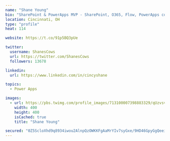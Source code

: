 ```yaml
---
name: "Shane Young"
bio: "SharePoint & PowerApps MVP - SharePoint, O365, Flow, PowerApps consulting? @PowerApps911 | Pure Snark? You found it."
location: Cincinnati, OH
type: "profile"
heat: 114

website: https://t.co/91p5BQ3pUe

twitter:
  username: ShanesCows
  url: https://twitter.com/ShanesCows
  followers: 13678

linkedin:
  url: https://www.linkedin.com/in/cincyshane

topics:
  - Power Apps

images:
  - url: https://pbs.twimg.com/profile_images/713100007398883329/qUzvsvQ3_400x400.jpg
    width: 400
    height: 400
    isCached: true
    title: "Shane Young"

secured: "0Z5ScloXhd9q8934iwou2AlnpQzOWKKFgAaMrYIv7syGxe/9HD46GpyGgQeei45Dtd+K2iNc08RQI6YcICJ3sCH/n3IQHlaL2w1T/4HTPnQfGmGduDv/+HQfnAQwbBqxKe9+mYAmijSrmfvex8YUc0e82kNrl87f+wKXB9dUXPSWENlsk7LeJdEdqOOsKKEhUIAhHo+Q6i0zMRjNsc2LLc8q/DVfzSNUnzgONpP7TMHiff9cibDsJqw/EVnXmc5R/GB0AW9vWqAxE8u8YuAB8mfU6q+Uz/lGhrPY+oAmEVNgpS2Du0yE6m8aBtSlvv0Gely2XUHaN7HayKWSNx6gviQpjJK8j4CoOoVsmNhAGb9WeMw2ZsMjewNQh+eoL+8pMu3faTEB5fwDTGdslYWVeuTpfoG6JP39iXGyAApRvkc=;OXgNUIVlMvaedfAmfW6RGA=="
---
```


